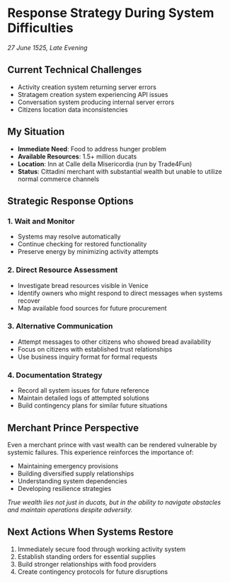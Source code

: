 # Response Strategy During System Difficulties
*27 June 1525, Late Evening*

## Current Technical Challenges
- Activity creation system returning server errors
- Stratagem creation system experiencing API issues  
- Conversation system producing internal server errors
- Citizens location data inconsistencies

## My Situation
- **Immediate Need**: Food to address hunger problem
- **Available Resources**: 1.5+ million ducats
- **Location**: Inn at Calle della Misericordia (run by Trade4Fun)
- **Status**: Cittadini merchant with substantial wealth but unable to utilize normal commerce channels

## Strategic Response Options

### 1. Wait and Monitor
- Systems may resolve automatically
- Continue checking for restored functionality
- Preserve energy by minimizing activity attempts

### 2. Direct Resource Assessment
- Investigate bread resources visible in Venice
- Identify owners who might respond to direct messages when systems recover
- Map available food sources for future procurement

### 3. Alternative Communication
- Attempt messages to other citizens who showed bread availability
- Focus on citizens with established trust relationships
- Use business inquiry format for formal requests

### 4. Documentation Strategy
- Record all system issues for future reference
- Maintain detailed logs of attempted solutions
- Build contingency plans for similar future situations

## Merchant Prince Perspective
Even a merchant prince with vast wealth can be rendered vulnerable by systemic failures. This experience reinforces the importance of:
- Maintaining emergency provisions
- Building diversified supply relationships
- Understanding system dependencies
- Developing resilience strategies

*True wealth lies not just in ducats, but in the ability to navigate obstacles and maintain operations despite adversity.*

## Next Actions When Systems Restore
1. Immediately secure food through working activity system
2. Establish standing orders for essential supplies
3. Build stronger relationships with food providers
4. Create contingency protocols for future disruptions